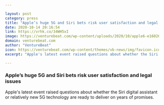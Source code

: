 ```yaml
---

layout: post
category: press
title: "Apple’s huge 5G and Siri bets risk user satisfaction and legal issues"
date: 2020-10-14 20:16:54
link: https://vrhk.co/34WH5xI
image: https://venturebeat.com/wp-content/uploads/2020/10/apple6-e1602678048110.jpg?w=1200&strip=all
domain: venturebeat.com
author: "VentureBeat"
icon: https://venturebeat.com/wp-content/themes/vb-news/img/favicon.ico
excerpt: "Apple's latest event raised questions about whether the Siri digital assistant or relatively new 5G technology are ready to deliver on years of promises."

---
```


### Apple’s huge 5G and Siri bets risk user satisfaction and legal issues

Apple's latest event raised questions about whether the Siri digital assistant or relatively new 5G technology are ready to deliver on years of promises.
